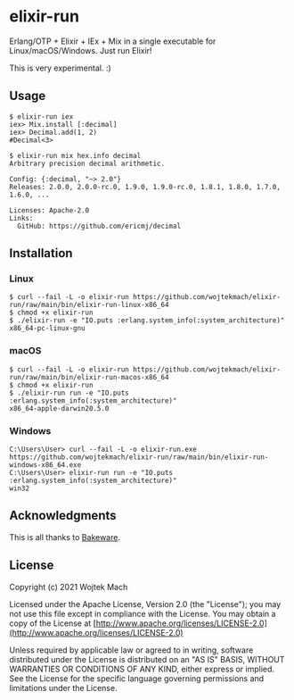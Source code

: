 # elixir-run

Erlang/OTP + Elixir + IEx + Mix in a single executable for Linux/macOS/Windows. Just run Elixir!

This is very experimental. :)

## Usage

```
$ elixir-run iex
iex> Mix.install [:decimal]
iex> Decimal.add(1, 2)
#Decimal<3>
```

```
$ elixir-run mix hex.info decimal
Arbitrary precision decimal arithmetic.

Config: {:decimal, "~> 2.0"}
Releases: 2.0.0, 2.0.0-rc.0, 1.9.0, 1.9.0-rc.0, 1.8.1, 1.8.0, 1.7.0, 1.6.0, ...

Licenses: Apache-2.0
Links:
  GitHub: https://github.com/ericmj/decimal
```

## Installation

### Linux

```
$ curl --fail -L -o elixir-run https://github.com/wojtekmach/elixir-run/raw/main/bin/elixir-run-linux-x86_64
$ chmod +x elixir-run
$ ./elixir-run -e "IO.puts :erlang.system_info(:system_architecture)"
x86_64-pc-linux-gnu
```

### macOS

```
$ curl --fail -L -o elixir-run https://github.com/wojtekmach/elixir-run/raw/main/bin/elixir-run-macos-x86_64
$ chmod +x elixir-run
$ ./elixir-run run -e "IO.puts :erlang.system_info(:system_architecture)"
x86_64-apple-darwin20.5.0
```

### Windows

```
C:\Users\User> curl --fail -L -o elixir-run.exe https://github.com/wojtekmach/elixir-run/raw/main/bin/elixir-run-windows-x86_64.exe
C:\Users\User> elixir-run run -e "IO.puts :erlang.system_info(:system_architecture)"
win32
```

## Acknowledgments

This is all thanks to [Bakeware](https://github.com/bake-bake-bake/bakeware).

## License

Copyright (c) 2021 Wojtek Mach

Licensed under the Apache License, Version 2.0 (the "License");
you may not use this file except in compliance with the License.
You may obtain a copy of the License at [http://www.apache.org/licenses/LICENSE-2.0](http://www.apache.org/licenses/LICENSE-2.0)

Unless required by applicable law or agreed to in writing, software
distributed under the License is distributed on an "AS IS" BASIS,
WITHOUT WARRANTIES OR CONDITIONS OF ANY KIND, either express or implied.
See the License for the specific language governing permissions and
limitations under the License.

